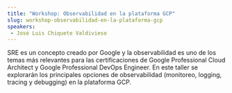 ```yaml
---
title: "Workshop: Observabilidad en la plataforma GCP"
slug: workshop-observabilidad-en-la-plataforma-gcp
speakers:
 - José Luis Chiquete Valdivieso
---
```


SRE es un concepto creado por Google y la observabilidad es uno de los temas más relevantes para las certificaciones de Google Professional Cloud Architect y Google Professional DevOps Engineer. En este taller se explorarán los principales opciones de observabilidad (monitoreo, logging, tracing y debugging) en la plataforma GCP.